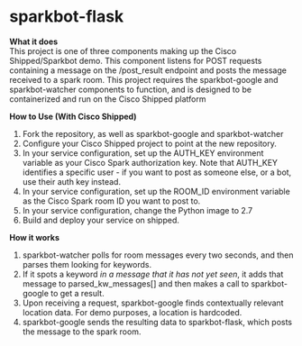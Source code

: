 # sparkbot-flask  
  
**What it does**  
This project is one of three components making up the Cisco Shipped/Sparkbot demo. This component listens for POST requests containing a message on the /post_result endpoint and posts the message received to a spark room. This project requires the sparkbot-google and sparkbot-watcher components to function, and is designed to be containerized and run on the Cisco Shipped platform  
  
**How to Use (With Cisco Shipped)**  
1. Fork the repository, as well as sparkbot-google and sparkbot-watcher  
2. Configure your Cisco Shipped project to point at the new repository.  
3. In your service configuration, set up the AUTH\_KEY environment variable as your Cisco Spark authorization key. Note that AUTH\_KEY identifies a specific user - if you want to post as someone else, or a bot, use their auth key instead.  
4. In your service configuration, set up the ROOM_ID environment variable as the Cisco Spark room ID you want to post to.  
5. In your service configuration, change the Python image to 2.7  
6. Build and deploy your service on shipped.  
  
**How it works**  
1. sparkbot-watcher polls for room messages every two seconds, and then parses them looking for keywords.  
2. If it spots a keyword _in a message that it has not yet seen_, it adds that message to parsed_kw_messages[] and then makes a call to sparkbot-google to get a result.  
3. Upon receiving a request, sparkbot-google finds contextually relevant location data. For demo purposes, a location is hardcoded.  
4. sparkbot-google sends the resulting data to sparkbot-flask, which posts the message to the spark room.  